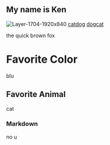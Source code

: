 ## My name is Ken

![Layer-1704-1920x840](https://user-images.githubusercontent.com/59803854/76431806-19eabf80-6380-11ea-870c-0877dd80fba3.jpg)
[catdog](https://icatcare.org/app/uploads/2018/06/Layer-1704-1920x840.jpg)
[dogcat](Layer-1704-1920x840.jpg)

the quick brown fox

# Favorite Color
blu
## Favorite Animal
cat
### Markdown
no u
